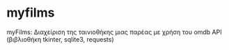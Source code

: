# myfilms
myFilms: Διαχείριση της ταινιοθήκης μιας παρέας με χρήση του omdb API (βιβλιοθήκη tkinter, sqlite3, requests)
